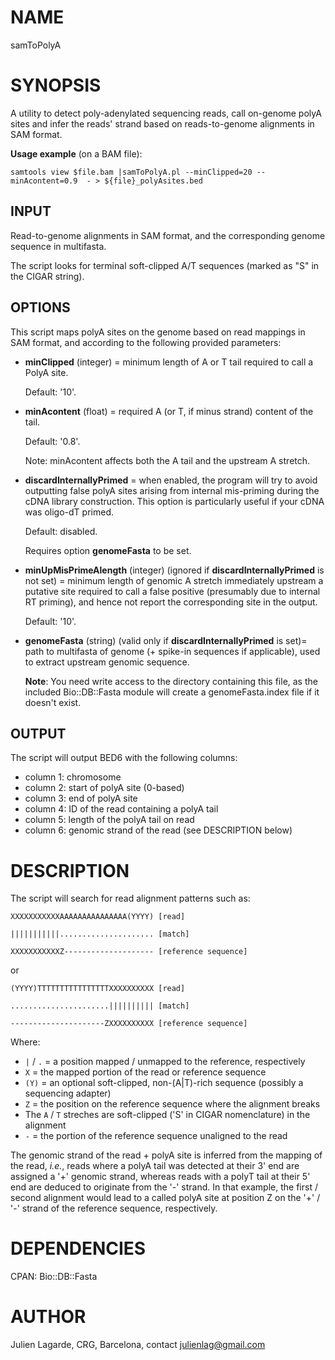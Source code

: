 # NAME

samToPolyA

# SYNOPSIS

A utility to detect poly-adenylated sequencing reads, call on-genome polyA sites and infer the reads' strand based on reads-to-genome alignments in SAM format.

**Usage example** (on a BAM file):

`samtools view $file.bam |samToPolyA.pl --minClipped=20 --minAcontent=0.9  - > ${file}_polyAsites.bed`

## INPUT

Read-to-genome alignments in SAM format, and the corresponding genome sequence in multifasta.

The script looks for terminal soft-clipped A/T sequences (marked as "S" in the CIGAR string).

## OPTIONS

This script maps polyA sites on the genome based on read mappings in SAM format, and according to the following provided parameters:

- **minClipped** (integer) = minimum length of A or T tail required to call a PolyA site.

    Default: '10'.

- **minAcontent** (float) = required A (or T, if minus strand) content of the tail.

    Default: '0.8'.

    Note: minAcontent affects both the A tail and the upstream A stretch.

- **discardInternallyPrimed** = when enabled, the program will try to avoid outputting false polyA sites arising from internal mis-priming during the cDNA library construction. This option is particularly useful if your cDNA was oligo-dT primed.

    Default: disabled.

    Requires option **genomeFasta** to be set.

- **minUpMisPrimeAlength** (integer) (ignored if **discardInternallyPrimed** is not set) = minimum length of genomic A stretch immediately upstream a putative site required to call a false positive (presumably due to internal RT priming), and hence not report the corresponding site in the output.

    Default: '10'.

- **genomeFasta** (string) (valid only if **discardInternallyPrimed** is set)= path to multifasta of genome (+ spike-in sequences if applicable), used to extract upstream genomic sequence.

    **Note**: You need write access to the directory containing this file, as the included Bio::DB::Fasta module will create a genomeFasta.index file if it doesn't exist.

## OUTPUT

The script will output BED6 with the following columns:

- column 1: chromosome
- column 2: start of polyA site (0-based)
- column 3: end of polyA site
- column 4: ID of the read containing a polyA tail
- column 5: length of the polyA tail on read
- column 6: genomic strand of the read (see DESCRIPTION below)

# DESCRIPTION

The script will search for read alignment patterns such as:

`XXXXXXXXXXXAAAAAAAAAAAAAAA(YYYY) [read]`

`|||||||||||..................... [match]`

`XXXXXXXXXXXZ-------------------- [reference sequence]`

or

`(YYYY)TTTTTTTTTTTTTTTTXXXXXXXXXX [read]`

`......................|||||||||| [match]`

`---------------------ZXXXXXXXXXX [reference sequence]`

Where:

- `|` / `.` = a position mapped / unmapped to the reference, respectively
- `X` = the mapped portion of the read or reference sequence
- `(Y)` = an optional soft-clipped, non-(A|T)-rich sequence (possibly a sequencing adapter)
- `Z` = the position on the reference sequence where the alignment breaks
- The `A` / `T` streches are soft-clipped ('S' in CIGAR nomenclature) in the alignment
- `-` = the portion of the reference sequence unaligned to the read

The genomic strand of the read + polyA site is inferred from the mapping of the read, _i.e._, reads where a polyA tail was detected at their 3' end are assigned a '+' genomic strand, whereas reads with a polyT tail at their 5' end are deduced to originate from the '-' strand. In that example, the first / second alignment would lead to a called polyA site at position Z on the '+' / '-' strand of the reference sequence, respectively.

# DEPENDENCIES

CPAN: Bio::DB::Fasta

# AUTHOR

Julien Lagarde, CRG, Barcelona, contact julienlag@gmail.com
